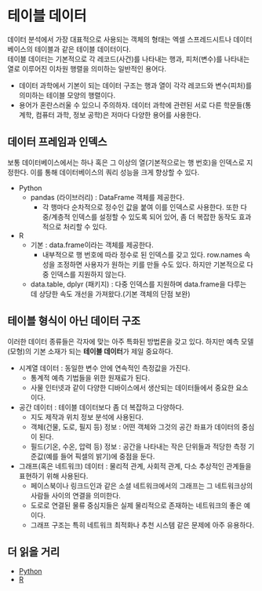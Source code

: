 # 테이블 데이터

데이터 분석에서 가장 대표적으로 사용되는 객체의 형태는 엑셀 스프레드시트나 데이터베이스의 테이블과 같은 테이블 데이터이다.  
테이블 데이터는 기본적으로 각 레코드(사건)를 나타내는 행과, 피처(변수)를 나타내는 열로 이루어진 이차원 행렬을 의미하는 일반적인 용어다.

- 데이터 과학에서 기본이 되는 데이터 구조는 행과 열이 각각 레코드와 변수(피처)를 의미하는 테이블 모양의 행렬이다.
- 용어가 혼란스러울 수 있으니 주의하자. 데이터 과학에 관련된 서로 다른 학문들(통계학, 컴퓨터 과학, 정보 공학)은 저마다 다양한 용어를 사용한다.

## 데이터 프레임과 인덱스

보통 데이터베이스에서는 하나 혹은 그 이상의 열(기본적으로는 행 번호)을 인덱스로 지정한다. 이를 통해 데이터베이스의 쿼리 성능을 크게 향상할 수 있다.

- Python
  - pandas (라이브러리) : DataFrame 객체를 제공한다.
    - 각 행마다 순차적으로 정수인 값을 붙여 이를 인덱스로 사용한다. 또한 다중/계층적 인덱스를 설정할 수 있도록 되어 있어, 좀 더 복잡한 동작도 효과적으로 처리할 수 있다.
- R
  - 기본 : data.frame이라는 객체를 제공한다.
    - 내부적으로 행 번호에 따라 정수로 된 인덱스를 갖고 있다. row.names 속성을 조정하면 사용자가 원하는 키를 만들 수도 있다. 하지만 기본적으로 다중 인덱스를 지원하지 않는다.
  - data.table, dplyr (패키지) : 다중 인덱스를 지원하며 data.frame을 다루는 데 상당한 속도 개선을 가져왔다.(기본 객체의 단점 보완)

## 테이블 형식이 아닌 데이터 구조

이러한 데이터 종류들은 각자에 맞는 아주 특화된 방법론을 갖고 있다. 하지만 예측 모델(모형)의 기본 소재가 되는 **테이블 데이터**가 제일 중요하다.

- 시계열 데이터 : 동일한 변수 안에 연속적인 측정값을 가진다.
  - 통계적 예측 기법들을 위한 원재료가 된다.
  - 사물 인터넷과 같이 다양한 디바이스에서 생산되는 데이터들에서 중요한 요소이다.
- 공간 데이터 : 테이블 데이터보다 좀 더 복잡하고 다양하다.
  - 지도 제작과 위치 정보 분석에 사용된다.
  - 객체(건물, 도로, 필지 등) 정보 : 어떤 객체와 그것의 공간 좌표가 데이터의 중심이 된다.
  - 필드(기온, 수온, 압력 등) 정보 : 공간을 나타내는 작은 단위들과 적당한 측정 기준값(예를 들어 픽셀의 밝기)에 중점을 둔다.
- 그래프(혹은 네트워크) 데이터 : 물리적 관계, 사회적 관계, 다소 추상적인 관계들을 표현하기 위해 사용된다.
  - 페이스북이나 링크드인과 같은 소셜 네트워크에서의 그래프는 그 네트워크상의 사람들 사이의 연결을 의미한다.
  - 도로로 연결된 물류 중심지들은 실제 물리적으로 존재하는 네트워크의 좋은 예이다.
  - 그래프 구조는 특히 네트워크 최적화나 추천 시스템 같은 문제에 아주 유용하다.

## 더 읽을 거리

- [Python](https://pandas.pydata.org/docs/user_guide/dsintro.html)
- [R](https://www.rdocumentation.org/packages/base/versions/3.6.2/topics/data.frame)
